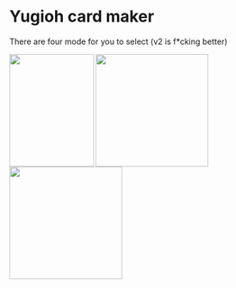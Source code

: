 # Yugioh card maker

There are four mode for you to select (v2 is f*cking better)

<a href="url"><img src="https://i.imgur.com/bztqwrW.png" align="left" height="200" width="150" ></a>

<a href="url"><img src="https://i.imgur.com/77wwtgO.png" align="left" height="200" width="200" ></a>

<a href="url"><img src="https://i.imgur.com/h2ew1QH.png" align="left" height="200" width="200" ></a>

